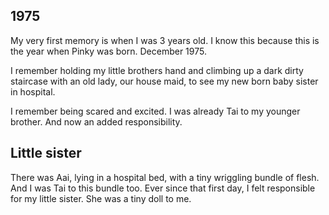 ## 1975
My very first memory is when I was 3 years old. I know this because this is the year when Pinky was born. December 1975. 

I remember holding my little brothers hand and climbing up a dark dirty staircase with an old lady, our house maid, to see my new born baby sister in hospital. 

I remember being scared and excited. I was already Tai to my younger brother. And now an added responsibility. 

## Little sister
There was Aai, lying in a hospital bed, with a tiny wriggling bundle of flesh. And I was Tai to this bundle too. Ever since that first day, I felt responsible for my little sister. She was a tiny doll to me.



